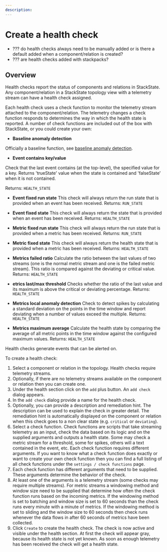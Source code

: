 ```yaml
---
description: 
---
```


# Create a health check

- ??? do health checks always need to be manually added or is there a default added when a component/relation is created?
- ??? are health checks added with stackpacks?

## Overview

Health checks report the status of components and relations in StackState. Any component/relation in a StackState topology view with a telemetry stream can have a health check assigned. 

Each health check uses a check function to monitor the telemetry stream attached to the component/relation. The telemetry changes a check function responds to determines the way in which the health state is reported. A number of check functions are included out of the box with StackState, or you could create your own:

- **Baseline anomaly detection**

Officially a baseline function, see [baseline anomaly detection](/use/health-state-and-alerts/baselining.md).

- **Event contains key/value**

Check that the last event contains (at the top-level), the specified value for a key. Returns 'trueState' value when the state is contained and 'falseState' when it is not contained.

Returns: `HEALTH_STATE`

- **Event fixed run state**
This check will always return the run state that is provided when an event has been received.
Returns: `RUN_STATE`

- **Event fixed state**
This check will always return the state that is provided when an event has been received.
Returns: `HEALTH_STATE`

- **Metric fixed run state**
This check will always return the run state that is provided when a metric has been received.
Returns: `RUN_STATE`

- **Metric fixed state**
This check will always return the health state that is provided when a metric has been received.
Returns: `HEALTH_STATE`

- **Metrics failed ratio**
Calculate the ratio between the last values of two streams (one is the normal metric stream and one is the failed metric stream). This ratio is compared against the deviating or critical value.
Returns: `HEALTH_STATE`

- **etrics last/max threshold**
Checks whether the ratio of the last value and its maximum is above the critical or deviating percentage.
Returns: `HEALTH_STATE`

- **Metrics local anomaly detection**
Check to detect spikes by calculating a standard deviation on the points in the time window and report deviating when a number of values exceed the multiple.
Returns: `HEALTH_STATE`

- **Metrics maximum average**
Calculate the health state by comparing the average of all metric points in the time window against the configured maximum values.
Returns: `HEALTH_STATE`



Health checks generate events that can be alerted on. 

To create a health check:

1. Select a component or relation in the topology. Health checks require telemetry streams.
2. Optionally, if there are no telemetry streams available on the component or relation then you can create one.
3. Under the health section click on the `add` plus button. An `add check` dialog appears.
4. In the `add check` dialog provide a name for the health check.
5. Optionally, you can provide a description and remediation hint. The description can be used to explain the check in greater detail. The remediation hint is automatically displayed on the component or relation when this check goes to a non clear state \(e.g. `critical` or `deviating`\).
6. Select a check function. Check functions are scripts that take streaming telemetry as an input, check the data based on its logic and on the supplied arguments and outputs a health state. Some may check a metric stream for a threshold, some for spikes, others will a text contained in the event, etc. Each check function requires different arguments. If you want to know what a check function does exactly or want to create your own check function then you can find a full listing of all check functions under the `settings / check functions` page.
7. Each check function has different arguments that need to be supplied. These arguments determine the behavior of the check.
8. At least one of the arguments is a telemetry stream \(some checks may require multiple streams\). For metric streams a windowing method and window size need to be supplied that determine how often the check function runs based on the incoming metrics. If the windowing method is set to batching and window size is set to 60 seconds than the check runs every minute with a minute of metrics. If the windowing method is set to sliding and the window size to 60 seconds then check runs whenever the data flows in after 60 seconds of metrics have been collected.
9. Click `Create` to create the health check. The check is now active and visible under the health section. At first the check will appear gray, because its health state is not yet known. As soon as enough telemetry has been received the check will get a health state.